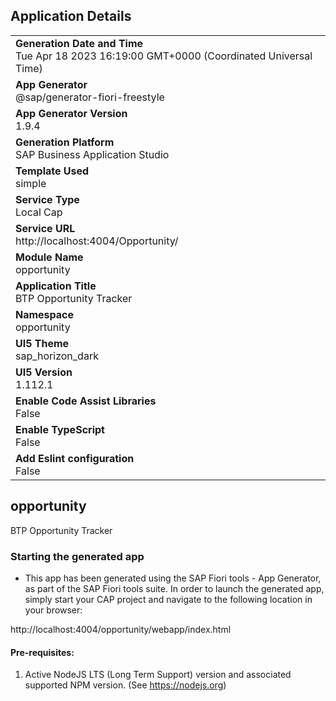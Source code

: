 ## Application Details
|               |
| ------------- |
|**Generation Date and Time**<br>Tue Apr 18 2023 16:19:00 GMT+0000 (Coordinated Universal Time)|
|**App Generator**<br>@sap/generator-fiori-freestyle|
|**App Generator Version**<br>1.9.4|
|**Generation Platform**<br>SAP Business Application Studio|
|**Template Used**<br>simple|
|**Service Type**<br>Local Cap|
|**Service URL**<br>http://localhost:4004/Opportunity/
|**Module Name**<br>opportunity|
|**Application Title**<br>BTP Opportunity Tracker|
|**Namespace**<br>opportunity|
|**UI5 Theme**<br>sap_horizon_dark|
|**UI5 Version**<br>1.112.1|
|**Enable Code Assist Libraries**<br>False|
|**Enable TypeScript**<br>False|
|**Add Eslint configuration**<br>False|

## opportunity

BTP Opportunity Tracker

### Starting the generated app

-   This app has been generated using the SAP Fiori tools - App Generator, as part of the SAP Fiori tools suite.  In order to launch the generated app, simply start your CAP project and navigate to the following location in your browser:

http://localhost:4004/opportunity/webapp/index.html

#### Pre-requisites:

1. Active NodeJS LTS (Long Term Support) version and associated supported NPM version.  (See https://nodejs.org)



